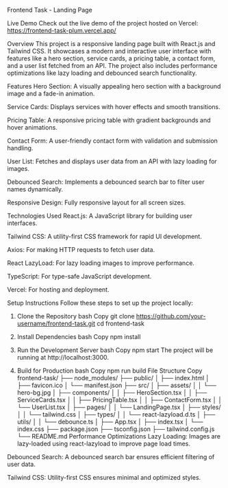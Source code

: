 Frontend Task - Landing Page

Live Demo
Check out the live demo of the project hosted on Vercel:
 https://frontend-task-plum.vercel.app/

Overview
This project is a responsive landing page built with React.js and Tailwind CSS. It showcases a modern and interactive user interface with features like a hero section, service cards, a pricing table, a contact form, and a user list fetched from an API. The project also includes performance optimizations like lazy loading and debounced search functionality.

Features
Hero Section: A visually appealing hero section with a background image and a fade-in animation.

Service Cards: Displays services with hover effects and smooth transitions.

Pricing Table: A responsive pricing table with gradient backgrounds and hover animations.

Contact Form: A user-friendly contact form with validation and submission handling.

User List: Fetches and displays user data from an API with lazy loading for images.

Debounced Search: Implements a debounced search bar to filter user names dynamically.

Responsive Design: Fully responsive layout for all screen sizes.

Technologies Used
React.js: A JavaScript library for building user interfaces.

Tailwind CSS: A utility-first CSS framework for rapid UI development.

Axios: For making HTTP requests to fetch user data.

React LazyLoad: For lazy loading images to improve performance.

TypeScript: For type-safe JavaScript development.

Vercel: For hosting and deployment.

Setup Instructions
Follow these steps to set up the project locally:

1. Clone the Repository
bash
Copy
git clone https://github.com/your-username/frontend-task.git
cd frontend-task
2. Install Dependencies
bash
Copy
npm install
3. Run the Development Server
bash
Copy
npm start
The project will be running at http://localhost:3000.

4. Build for Production
bash
Copy
npm run build
File Structure
Copy
frontend-task/
├── node_modules/
├── public/
│   ├── index.html
│   ├── favicon.ico
│   └── manifest.json
├── src/
│   ├── assets/
│   │   └── hero-bg.jpg
│   ├── components/
│   │   ├── HeroSection.tsx
│   │   ├── ServiceCards.tsx
│   │   ├── PricingTable.tsx
│   │   ├── ContactForm.tsx
│   │   └── UserList.tsx
│   ├── pages/
│   │   └── LandingPage.tsx
│   ├── styles/
│   │   └── tailwind.css
│   ├── types/
│   │   └── react-lazyload.d.ts
│   ├── utils/
│   │   └── debounce.ts
│   ├── App.tsx
│   ├── index.tsx
│   └── index.css
├── package.json
├── tsconfig.json
├── tailwind.config.js
└── README.md
Performance Optimizations
Lazy Loading: Images are lazy-loaded using react-lazyload to improve page load times.

Debounced Search: A debounced search bar ensures efficient filtering of user data.

Tailwind CSS: Utility-first CSS ensures minimal and optimized styles.

